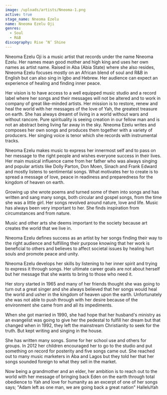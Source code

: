 ```yaml
---
image: /uploads/artists/Nneoma-1.png
active: true
stage_name: Nneoma Ezelu
name: Nneoma Ezelu Oji
genres:
  - Soul
  - R&B
discography: Rise ‘N’ Shine
---
```

Nneoma Ezelu Oji is a music artist that records under the name Nneoma Ezelu. Her names mean good mother and high king and uses her own names as artist name. Raised in Aba (Abia State) where she also resides, Nneoma Ezelu focuses mostly on an African blend of soul and R&B in English but can also sing in Igbo and Hebrew. Her audience can expect an experience of healing and finding inner peace.

Her vision is to have access to a well equipped music studio and a record label where her songs and their messages will not be altered and to work in company of great like-minded artists. Her mission is to restore, renew and heal the world with her messages of the love of Yah, the greatest treasure on earth. She has always dreamt of living in a world without wars and without rancore. Pure spirituality is seeing creation in our fellow man and is not an abstract being living far away in the sky.
Nneoma Ezelu writes and composes her own songs and produces them together with a variety of producers. Her singing voice is tenor which she records with instrumental tracks.

Nneoma Ezelu makes music to express her innermost self and to pass on her message to the right people and wishes everyone success in their lives. Her main musical influence came from her father who was always singing and popular artists like Dolly Parton, Don Moen, Sinach and Frank Edward and mostly listens to sentimental songs. What motivates her to create is to spread a message of love, peace in readiness and preparedness for the kingdom of heaven on earth.

Growing up she wrote poems and turned some of them into songs and has written and sang many songs, both circular and gospel songs, from the time she was a little girl. Her songs revolved around nature, love and life. Music has always been very important to her. She finds inspiration from circumstances and from nature.

Music and other arts she deems important to the society because art creates the world that we live in.

Nneoma Ezelu defines success as an artist by her songs finding their way to the right audience and fulfilling their purpose knowing that her work is beneficial to others and believes to affect societal issues by healing hurt souls and promote peace and unity.

Nneoma Ezelu develops her skills by listening to her inner spirit and trying to express it through songs. Her ultimate career goals are not about herself but her message that she wants to bring to those who need it.

Her story started in 1965 and many of her friends thought she was going to turn out a great singer and she always believed that her songs would heal the world and usher in the kingdom of heaven upon the earth. Unfortunately she was not able to push through with her desire because of the environment she came from and all its impediments.

When she got married in 1990, she had hope that her husband's ministry as an evangelist was going to give her the pedestal to fulfill her dream but that changed when in 1992, they left the mainstream Christianity to seek for the truth. But kept writing and singing in the house.

She has written many songs. Some for her school use and others for groups. In 2012 her children encouraged her to go to the studio and put something on record for posterity and five songs came out. She reached out to many music marketers in Aba and Lagos but they told her that her songs sounded foreign to what they sell in the market.

Now being a grandmother and an elder, her ambition is to reach out to the world with her message of bringing back Eden on the earth through total obedience to Yah and love for humanity as an excerpt of one of her songs says; "Adam left as one man, we are going back a great nation"
HalleluYah

